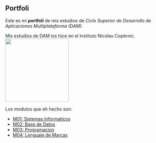 ## Portfoli

Este es mi **portfoli** de mis estudios de *Ciclo Superior de Desarrollo de Aplicaciones Multiplataforma (DAM)*.


Mis estudios de DAM los hice en el Instituto Nicolau Copèrnic.
<img src="https://copernic.cat/images/logos/logo-header.png" width="200">

Los modulos que eh hecho son:

- [M01: Sistemas Informaticos](https://github.com/Ferran-MF/Portfoli/tree/main/portfoli/moduls/M01)
- [M02: Base de Datos](https://github.com/Ferran-MF/Portfoli/tree/main/portfoli/moduls/M02)
- [M03: Programacion](https://github.com/Ferran-MF/Portfoli/tree/main/portfoli/moduls/M03)
- [M04: Lenguaje de Marcas](https://github.com/Ferran-MF/Portfoli/tree/main/portfoli/moduls/M04)
